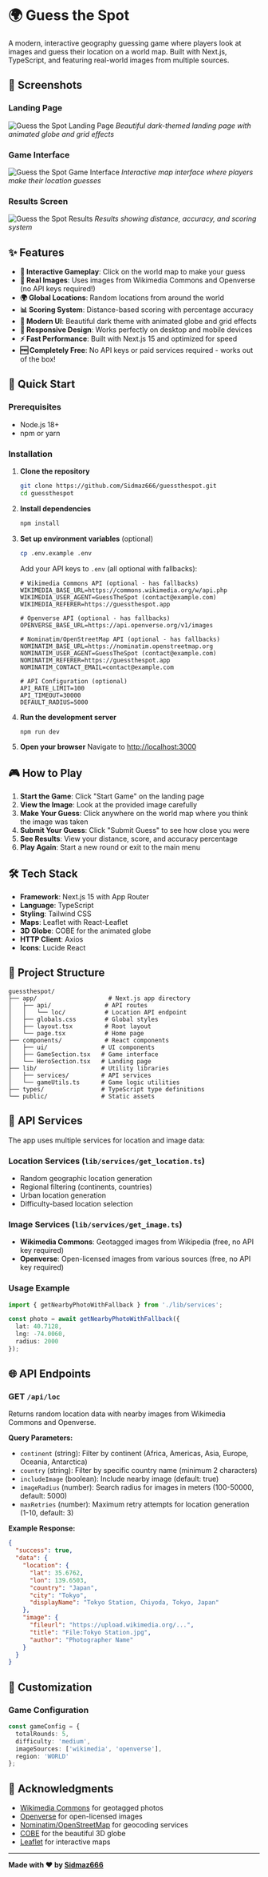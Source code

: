 # 🌍 Guess the Spot

A modern, interactive geography guessing game where players look at images and guess their location on a world map. Built with Next.js, TypeScript, and featuring real-world images from multiple sources.

## 📸 Screenshots

### Landing Page
![Guess the Spot Landing Page](public/preview.png)
*Beautiful dark-themed landing page with animated globe and grid effects*

### Game Interface
![Guess the Spot Game Interface](public/preview_game.png)
*Interactive map interface where players make their location guesses*

### Results Screen
![Guess the Spot Results](public/preview_result.png)
*Results showing distance, accuracy, and scoring system*

## ✨ Features

- **🎯 Interactive Gameplay**: Click on the world map to make your guess
- **📸 Real Images**: Uses images from Wikimedia Commons and Openverse (no API keys required!)
- **🌍 Global Locations**: Random locations from around the world
- **📊 Scoring System**: Distance-based scoring with percentage accuracy
- **🎨 Modern UI**: Beautiful dark theme with animated globe and grid effects
- **📱 Responsive Design**: Works perfectly on desktop and mobile devices
- **⚡ Fast Performance**: Built with Next.js 15 and optimized for speed
- **🆓 Completely Free**: No API keys or paid services required - works out of the box!

## 🚀 Quick Start

### Prerequisites

- Node.js 18+ 
- npm or yarn

### Installation

1. **Clone the repository**
   ```bash
   git clone https://github.com/Sidmaz666/guessthespot.git
   cd guessthespot
   ```

2. **Install dependencies**
   ```bash
   npm install
   ```

3. **Set up environment variables** (optional)
   ```bash
   cp .env.example .env
   ```
   
   Add your API keys to `.env` (all optional with fallbacks):
   ```env
   # Wikimedia Commons API (optional - has fallbacks)
   WIKIMEDIA_BASE_URL=https://commons.wikimedia.org/w/api.php
   WIKIMEDIA_USER_AGENT=GuessTheSpot (contact@example.com)
   WIKIMEDIA_REFERER=https://guessthespot.app
   
   # Openverse API (optional - has fallbacks)
   OPENVERSE_BASE_URL=https://api.openverse.org/v1/images
   
   # Nominatim/OpenStreetMap API (optional - has fallbacks)
   NOMINATIM_BASE_URL=https://nominatim.openstreetmap.org
   NOMINATIM_USER_AGENT=GuessTheSpot (contact@example.com)
   NOMINATIM_REFERER=https://guessthespot.app
   NOMINATIM_CONTACT_EMAIL=contact@example.com
   
   # API Configuration (optional)
   API_RATE_LIMIT=100
   API_TIMEOUT=30000
   DEFAULT_RADIUS=5000
   ```

4. **Run the development server**
   ```bash
   npm run dev
   ```

5. **Open your browser**
   Navigate to [http://localhost:3000](http://localhost:3000)

## 🎮 How to Play

1. **Start the Game**: Click "Start Game" on the landing page
2. **View the Image**: Look at the provided image carefully
3. **Make Your Guess**: Click anywhere on the world map where you think the image was taken
4. **Submit Your Guess**: Click "Submit Guess" to see how close you were
5. **See Results**: View your distance, score, and accuracy percentage
6. **Play Again**: Start a new round or exit to the main menu

## 🛠️ Tech Stack

- **Framework**: Next.js 15 with App Router
- **Language**: TypeScript
- **Styling**: Tailwind CSS
- **Maps**: Leaflet with React-Leaflet
- **3D Globe**: COBE for the animated globe
- **HTTP Client**: Axios
- **Icons**: Lucide React

## 📁 Project Structure

```
guessthespot/
├── app/                    # Next.js app directory
│   ├── api/               # API routes
│   │   └── loc/           # Location API endpoint
│   ├── globals.css        # Global styles
│   ├── layout.tsx         # Root layout
│   └── page.tsx           # Home page
├── components/            # React components
│   ├── ui/               # UI components
│   ├── GameSection.tsx   # Game interface
│   └── HeroSection.tsx   # Landing page
├── lib/                  # Utility libraries
│   ├── services/         # API services
│   └── gameUtils.ts      # Game logic utilities
├── types/                # TypeScript type definitions
└── public/               # Static assets
```

## 🔧 API Services

The app uses multiple services for location and image data:

### Location Services (`lib/services/get_location.ts`)
- Random geographic location generation
- Regional filtering (continents, countries)
- Urban location generation
- Difficulty-based location selection

### Image Services (`lib/services/get_image.ts`)
- **Wikimedia Commons**: Geotagged images from Wikipedia (free, no API key required)
- **Openverse**: Open-licensed images from various sources (free, no API key required)

### Usage Example
```typescript
import { getNearbyPhotoWithFallback } from './lib/services';

const photo = await getNearbyPhotoWithFallback({
  lat: 40.7128,
  lng: -74.0060,
  radius: 2000
});
```

## 🌐 API Endpoints

### GET `/api/loc`
Returns random location data with nearby images from Wikimedia Commons and Openverse.

**Query Parameters:**
- `continent` (string): Filter by continent (Africa, Americas, Asia, Europe, Oceania, Antarctica)
- `country` (string): Filter by specific country name (minimum 2 characters)
- `includeImage` (boolean): Include nearby image (default: true)
- `imageRadius` (number): Search radius for images in meters (100-50000, default: 5000)
- `maxRetries` (number): Maximum retry attempts for location generation (1-10, default: 3)

**Example Response:**
```json
{
  "success": true,
  "data": {
    "location": {
      "lat": 35.6762,
      "lon": 139.6503,
      "country": "Japan",
      "city": "Tokyo",
      "displayName": "Tokyo Station, Chiyoda, Tokyo, Japan"
    },
    "image": {
      "fileurl": "https://upload.wikimedia.org/...",
      "title": "File:Tokyo Station.jpg",
      "author": "Photographer Name"
    }
  }
}
```

## 🎨 Customization

### Game Configuration
```typescript
const gameConfig = {
  totalRounds: 5,
  difficulty: 'medium',
  imageSources: ['wikimedia', 'openverse'],
  region: 'WORLD'
};
```

## 🙏 Acknowledgments

- [Wikimedia Commons](https://commons.wikimedia.org/) for geotagged photos
- [Openverse](https://openverse.org/) for open-licensed images
- [Nominatim/OpenStreetMap](https://nominatim.openstreetmap.org/) for geocoding services
- [COBE](https://github.com/shuding/cobe) for the beautiful 3D globe
- [Leaflet](https://leafletjs.com/) for interactive maps

---

**Made with ❤️ by [Sidmaz666](https://github.com/Sidmaz666)**